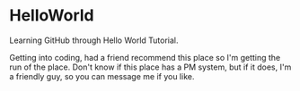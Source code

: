 # HelloWorld
Learning GitHub through Hello World Tutorial.

Getting into coding, had a friend recommend this place so I'm getting the run of the place.  Don't know if this place has a PM system, but if it does, I'm a friendly guy, so you can message me if you like.
